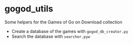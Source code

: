 # gogod_utils
Some helpers for the Games of Go on Download collection

* Create a database of the games with `gogod_db_creator.py`
* Search the database with `searcher.pyw`
